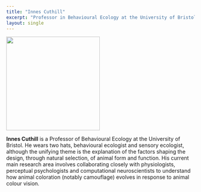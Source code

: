 ```yaml
---
title: "Innes Cuthill"
excerpt: "Professor in Behavioural Ecology at the University of Bristol (he/him) <br/><img src='/2025/images/Innes.jpg' width='150'>"
layout: single
---
```



<img src="/2025/images/Innes.jpg" width="250"/>

**Innes Cuthill** is a Professor of Behavioural Ecology at the University of Bristol. He wears two hats, behavioural ecologist and sensory ecologist, although the unifying theme is the explanation of the factors shaping the design, through natural selection, of animal form and function. His current main research area involves collaborating closely with physiologists, perceptual psychologists and computational neuroscientists to understand how animal coloration (notably camouflage) evolves in response to animal colour vision. 
